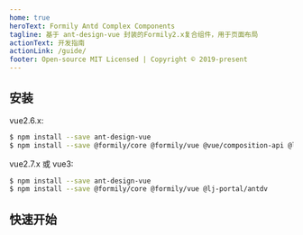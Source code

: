 ```yaml
---
home: true
heroText: Formily Antd Complex Components
tagline: 基于 ant-design-vue 封装的Formily2.x复合组件，用于页面布局
actionText: 开发指南
actionLink: /guide/
footer: Open-source MIT Licensed | Copyright © 2019-present
---
```


## 安装

vue2.6.x:

```bash
$ npm install --save ant-design-vue
$ npm install --save @formily/core @formily/vue @vue/composition-api @lj-portal/antdv
```

vue2.7.x 或 vue3:

```bash
$ npm install --save ant-design-vue
$ npm install --save @formily/core @formily/vue @lj-portal/antdv
```

## 快速开始

<dumi-previewer demoPath="index" :collapsed="false" />
